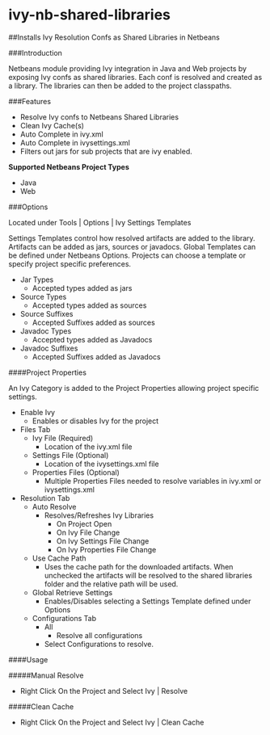 # ivy-nb-shared-libraries
##Installs Ivy Resolution Confs as Shared Libraries in Netbeans

###Introduction

Netbeans module providing Ivy integration in Java and Web projects by exposing Ivy confs as shared libraries. Each conf is resolved and created as a library. The libraries can then be added to the project classpaths.

###Features

* Resolve Ivy confs to Netbeans Shared Libraries
* Clean Ivy Cache(s)
* Auto Complete in ivy.xml
* Auto Complete in ivysettings.xml
* Filters out jars for sub projects that are ivy enabled.

**Supported Netbeans Project Types**
* Java
* Web

###Options

Located under Tools | Options | Ivy
Settings Templates

Settings Templates control how resolved artifacts are added to the library. Artifacts can be added as jars, sources or javadocs. Global Templates can be defined under Netbeans Options. Projects can choose a template or specify project specific preferences. 
* Jar Types 
  * Accepted types added as jars 
* Source Types 
  * Accepted types added as sources 
* Source Suffixes 
  * Accepted Suffixes added as sources 
* Javadoc Types 
  * Accepted types added as Javadocs 
* Javadoc Suffixes 
  * Accepted Suffixes added as Javadocs

####Project Properties

An Ivy Category is added to the Project Properties allowing project specific settings. 
* Enable Ivy 
  * Enables or disables Ivy for the project 
* Files Tab 
  * Ivy File (Required) 
    * Location of the ivy.xml file 
  * Settings File (Optional) 
    * Location of the ivysettings.xml file 
  * Properties Files (Optional) 
    * Multiple Properties Files needed to resolve variables in ivy.xml or ivysettings.xml 
* Resolution Tab 
  * Auto Resolve 
    * Resolves/Refreshes Ivy Libraries 
      * On Project Open 
      * On Ivy File Change 
      * On Ivy Settings File Change 
      * On Ivy Properties File Change 
  * Use Cache Path 
    * Uses the cache path for the downloaded artifacts. When unchecked the artifacts will be resolved to the shared libraries folder and the relative path will be used. 
  * Global Retrieve Settings 
    * Enables/Disables selecting a Settings Template defined under Options 
  * Configurations Tab 
    * All 
      * Resolve all configurations 
    * Select Configurations to resolve.

####Usage

#####Manual Resolve
* Right Click On the Project and Select Ivy | Resolve

#####Clean Cache
* Right Click On the Project and Select Ivy | Clean Cache
